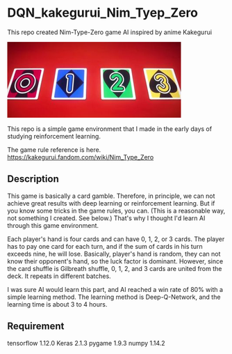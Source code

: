 # DQN_kakegurui_Nim_Tyep_Zero
This repo created Nim-Type-Zero game AI inspired by anime Kakegurui


![Alt text](/nim_1.jpg)

This repo is a simple game environment that I made in the early days of studying reinforcement learning.

The game rule reference is here. 
https://kakegurui.fandom.com/wiki/Nim_Type_Zero


Description
-------------

This game is basically a card gamble.
Therefore, in principle, we can not achieve great results with deep learning or reinforcement learning.
But if you know some tricks in the game rules, you can.
(This is a reasonable way, not something I created. See below.)
That's why I thought I'd learn AI through this game environment.

Each player's hand is four cards and can have 0, 1, 2, or 3 cards.
The player has to pay one card for each turn, and if the sum of cards in his turn exceeds nine, he will lose.
Basically, player's hand is random, they can not know their opponent's hand, so the luck factor is dominant.
However, since the card shuffle is Gilbreath shuffle, 0, 1, 2, and 3 cards are united from the deck.
It repeats in different batches.

I was sure AI would learn this part, and AI reached a win rate of 80% with a simple learning method.
The learning method is Deep-Q-Network, and the learning time is about 3 to 4 hours.


Requirement
---------------
tensorflow 1.12.0
Keras 2.1.3
pygame 1.9.3
numpy 1.14.2


